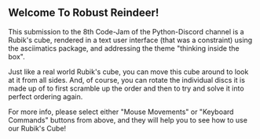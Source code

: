 ## Welcome To Robust Reindeer! ##

This submission to the 8th Code-Jam of the Python-Discord channel is a
Rubik's cube, rendered in a text user interface (that was a
constraint) using the asciimatics package, and addressing the theme
"thinking inside the box".

Just like a real world Rubik's cube, you can move this cube around to
look at it from all sides. And, of course, you can rotate the
individual discs it is made up of to first scramble up the order and
then to try and solve it into perfect ordering again.

For more info, please select either "Mouse Movements" or "Keyboard
Commands" buttons from above, and they will help you to see how to use
our Rubik's Cube!
